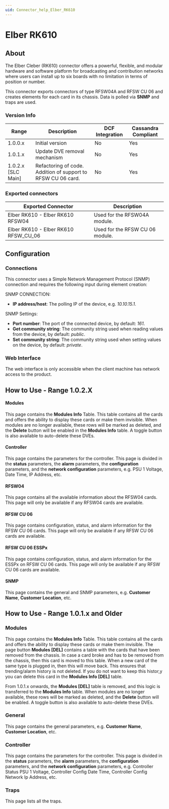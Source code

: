 ```yaml
---
uid: Connector_help_Elber_RK610
---
```


# Elber RK610

## About

The Elber Cleber (RK610) connector offers a powerful, flexible, and modular hardware and software platform for broadcasting and contribution networks where users can install up to six boards with no limitation in terms of position or number.

This connector exports connectors of type RFSW04A and RFSW CU 06 and creates elements for each card in its chassis. Data is polled via **SNMP** and traps are used.

### Version Info

| Range              | Description                                                  | DCF Integration | Cassandra Compliant |
|--------------------|--------------------------------------------------------------|-----------------|---------------------|
| 1.0.0.x            | Initial version                                              | No              | Yes                 |
| 1.0.1.x            | Update DVE removal mechanism                                 | No              | Yes                 |
| 1.0.2.x [SLC Main] | Refactoring of code. Addition of support to RFSW CU 06 card. | No              | Yes                 |

### Exported connectors

| Exported Connector                   | Description                     |
|--------------------------------------|---------------------------------|
| Elber RK610 - Elber RK610 RFSW04     | Used for the RFSW04A module.    |
| Elber RK610 - Elber RK610 RFSW_CU_06 | Used for the RFSW CU 06 module. |

## Configuration

### Connections

This connector uses a Simple Network Management Protocol (SNMP) connection and requires the following input during element creation:

SNMP CONNECTION:

- **IP address/host**: The polling IP of the device, e.g. *10.10.15.1*.

SNMP Settings:

- **Port number**: The port of the connected device, by default: *161*.
- **Get community string**: The community string used when reading values from the device, by default: *public*.
- **Set community string**: The community string used when setting values on the device, by default: *private*.

### Web Interface

The web interface is only accessible when the client machine has network access to the product.

## How to Use - Range  1.0.2.X

#### Modules

This page contains the **Modules Info** Table. This table contains all the cards and offers the ability to display these cards or make them invisible. When modules are no longer available, these rows will be marked as deleted, and the **Delete** button will be enabled in the **Modules Info** table. A toggle button is also available to auto-delete these DVEs.

#### Controller

This page contains the parameters for the controller. This page is divided in the **status** parameters, the **alarm** parameters, the **configuration** parameters, and the **network configuration** parameters, e.g. PSU 1 Voltage, Date Time, IP Address, etc.

#### RFSW04

This page contains all the available information about the RFSW04 cards. This page will only be available if any RFSW04 cards are available.

#### RFSW CU 06

This page contains configuration, status, and alarm information for the RFSW CU 06 cards. This page will only be available if any RFSW CU 06 cards are available.

#### RFSW CU 06 ESSPx

This page contains configuration, status, and alarm information for the ESSPx on RFSW CU 06 cards. This page will only be available if any RFSW CU 06 cards are available.

#### SNMP

This page contains the general and SNMP parameters, e.g. **Customer Name**, **Customer Location**, etc.

## How to Use - Range 1.0.1.x and Older

### Modules

This page contains the **Modules Info** Table. This table contains all the cards and offers the ability to display these cards or make them invisible. The page button **Modules \[DEL\]** contains a table with the cards that have been removed from the chassis. In case a card broke and has to be removed from the chassis, then this card is moved to this table. When a new card of the same type is plugged in, then this will move back. This ensures that trending/alarm history is not deleted. If you do not want to keep this histor,y you can delete this card in the **Modules Info \[DEL\]** table.

From 1.0.1.x onwards, the **Modules \[DEL\]** table is removed, and this logic is transferred to the **Modules Info** table. When modules are no longer available, these rows will be marked as deleted, and the **Delete** button will be enabled. A toggle button is also available to auto-delete these DVEs.

### General

This page contains the general parameters, e.g. **Customer Name**, **Customer Location**, etc.

### Controller

This page contains the parameters for the controller. This page is divided in the **status** parameters, the **alarm** parameters, the **configuration** parameters, and the **network configuration** parameters, e.g. Controller Status PSU 1 Voltage, Controller Config Date Time, Controller Config Network Ip Address, etc.

### Traps

This page lists all the traps.
